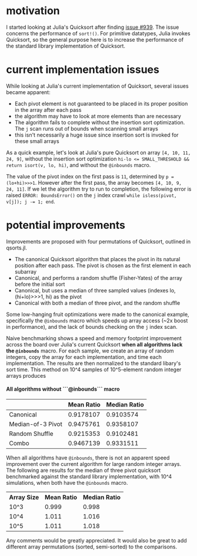 motivation
=====================
I started looking at Julia's Quicksort after finding [issue #939](https://github.com/JuliaLang/julia/issues/939?source=cc). The issue concerns the performance of ```sort!()```. For primitive datatypes, Julia invokes Quicksort, so the general purpose here is to increase the performance of the standard library implementation of Quicksort. 

current implementation issues
=====================

While looking at Julia's current implementation of Quicksort, several issues became apparent:

- Each pivot element is not guaranteed to be placed in its proper position in the array after each pass
 - the algorithm may have to look at more elements than are necessary
- The algorithm fails to complete without the insertion sort optimization. The ```j``` scan runs out of bounds when scanning small arrays
 - this isn't necessarily a huge issue since insertion sort is invoked for these small arrays 

As a quick example, let's look at Julia's pure Quicksort on array ```[4, 10, 11, 24, 9]```, without the insertion sort optimization ```hi-lo <= SMALL_THRESHOLD && return isort(v, lo, hi)```, and without the ```@inbounds``` macro.

The value of the pivot index on the first pass is ```11```, determined by ```p = (lo+hi)>>>1```. However after the first pass, the array becomes ```[4, 10, 9, 24, 11]```. If we let the algorithm try to run to completion, the following error is raised ```ERROR: BoundsError()``` on the ```j``` index crawl ```while isless(pivot, v[j]); j -= 1; end```.

potential improvements
=====================

Improvements are proposed with four permutations of Quicksort, outlined in qsorts.jl. 

- The canonical Quicksort algorithm that places the pivot in its natural position after each pass. The pivot is chosen as the first element in each subarray
- Canonical, and performs a random shuffle (Fisher-Yates) of the array before the initial sort 
- Canonical, but uses a median of three sampled values (indexes lo, (hi+lo)>>>1, hi) as the pivot
- Canonical with both a median of three pivot, and the random shuffle

Some low-hanging fruit optimizations were made to the canonical example, specifically the ```@inbounds``` macro which speeds up array access (~2x boost in performance), and the lack of bounds checking on the ```j``` index scan. 

Naive benchmarking shows a speed and memory footprint improvement across the board over Julia's current Quicksort <strong>when all algorithms lack the ```@inbounds```</strong> macro. For each sample, we create an array of random integers, copy the array for each implementation, and time each implementation. The results are then normalized to the standard libary's sort time. This method on 10^4 samples of 10^5-element random integer arrays produces

<h4>All algorithms without ```@inbounds``` macro</h4>
<table>
    <thead>
        <tr>
	    <th></th>
	    <th>Mean Ratio</th>
	    <th>Median Ratio</th>
	</tr>
    </thead>
    <tbody>
        <tr>
	   <td>Canonical</td>
	   <td>0.9178107</td>
	   <td>0.9103574</td>
	</tr>
        <tr>
	   <td>Median-of-3 Pivot</td>
	   <td>0.9475761</td>
	   <td>0.9358107</td>
	</tr>
        <tr>
	   <td>Random Shuffle</td>
	   <td>0.9215353</td>
	   <td>0.9102481</td>
	</tr>
        <tr>
	   <td>Combo</td>
	   <td>0.9467139</td>
	   <td>0.9331511</td>
	</tr>
    </tbody>
</table>

When all algorithms have ```@inbounds```, there is not an apparent speed improvement over the current algorithm for large random integer arrays. The following are results for the median of three pivot quicksort benchmarked against the standard library implementation, with 10^4 simulations, when both have the ```@inbounds``` macro.

<table>
<tr>
<th>Array Size</th><th>Mean Ratio</th><th>Median Ratio</th>
</tr>
<tr><td>10^3</td><td>0.999</td><td>0.998</td></tr>
<tr><td>10^4</td><td>1.011</td><td>1.016</td></tr>
<tr><td>10^5</td><td>1.011</td><td>1.018</td></tr>
</table>

Any comments would be greatly appreciated. It would also be great to add different array permutations (sorted, semi-sorted) to the comparisons.